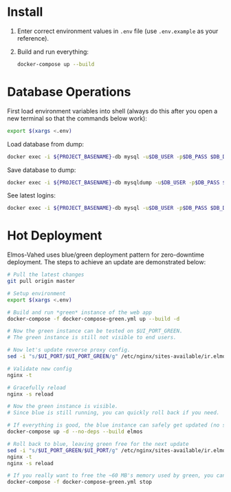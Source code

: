 # Install

1. Enter correct environment values in `.env` file (use `.env.example` as your reference).

2. Build and run everything:

    ```bash
    docker-compose up --build
    ```

# Database Operations

First load environment variables into shell (always do this after you open a new terminal so that the commands below work):

```bash
export $(xargs <.env)
```

Load database from dump:

```bash
docker exec -i ${PROJECT_BASENAME}-db mysql -u$DB_USER -p$DB_PASS $DB_DATABASE < data.sql
```

Save database to dump:

```bash
docker exec -i ${PROJECT_BASENAME}-db mysqldump -u$DB_USER -p$DB_PASS $DB_DATABASE > ${PROJECT_BASENAME}-db_$(date +%Y-%b-%d_%H-%M_%z).sql
```

See latest logins:

```bash
docker exec -i ${PROJECT_BASENAME}-db mysql -u$DB_USER -p$DB_PASS $DB_DATABASE -e "SELECT last_access, id, department_id, gender, email FROM users ORDER BY last_access DESC LIMIT 16"
```

# Hot Deployment
Elmos-Vahed uses blue/green deployment pattern for zero-downtime deployment. The steps to achieve an update are demonstrated below:

```bash
# Pull the latest changes
git pull origin master

# Setup environment
export $(xargs <.env)

# Build and run *green* instance of the web app
docker-compose -f docker-compose-green.yml up --build -d

# Now the green instance can be tested on $UI_PORT_GREEN.
# The green instance is still not visible to end users.

# Now let's update reverse proxy config.
sed -i "s/$UI_PORT/$UI_PORT_GREEN/g" /etc/nginx/sites-available/ir.elmos-vahed

# Validate new config
nginx -t

# Gracefully reload
nginx -s reload

# Now the green instance is visible.
# Since blue is still running, you can quickly roll back if you need.

# If everything is good, the blue instance can safely get updated (no suffix for blue)
docker-compose up -d --no-deps --build elmos

# Roll back to blue, leaving green free for the next update
sed -i "s/$UI_PORT_GREEN/$UI_PORT/g" /etc/nginx/sites-available/ir.elmos-vahed
nginx -t
nginx -s reload

# If you really want to free the ~60 MB's memory used by green, you can do it:
docker-compose -f docker-compose-green.yml stop
```

